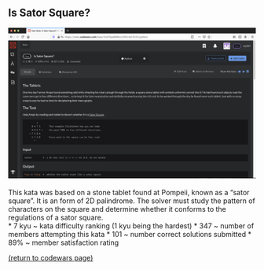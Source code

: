 ## Is Sator Square?
<img src="images/is_sator_square_screen_shot.png?raw=true"/>
<br>
<br>
This kata was based on a stone tablet found at Pompeii, known as a “sator square”. It is an form of 2D palindrome. The solver must study the pattern of characters on the square and determine whether it conforms to the regulations of a sator square.
<br>
* 7 kyu ~ kata difficulty ranking (1 kyu being the hardest)
* 347 ~ number of members attempting this kata
* 101 ~ number correct solutions submitted
* 89% ~ member satisfaction rating


<a href="https://rowcased.github.io/alternate_page.html#creator">(return to codewars page)</a>

